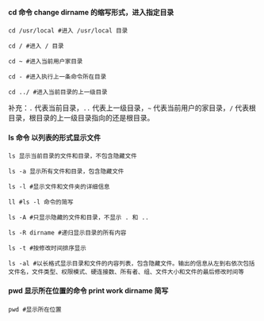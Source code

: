 #### cd 命令 change dirname 的缩写形式，进入指定目录

```
cd /usr/local #进入 /usr/local 目录

cd / #进入 / 目录

cd ~ #进入当前用户家目录

cd - #进入执行上一条命令所在目录

cd ../ #进入当前目录的上一级目录
```

补充：`.` 代表当前目录，`..` 代表上一级目录，`~` 代表当前用户的家目录，`/` 代表根目录，根目录的上一级目录指向的还是根目录。

#### ls 命令 以列表的形式显示文件

```
ls 显示当前目录的文件和目录，不包含隐藏文件

ls -a 显示所有文件和目录，包含隐藏文件

ls -l #显示文件和文件夹的详细信息

ll #ls -l 命令的简写

ls -A #只显示隐藏的文件和目录，不显示 . 和 ..

ls -R dirname #递归显示目录的所有内容

ls -t #按修改时间排序显示

ls -al #以长格式显示目录和文件的内容列表，包含隐藏文件。输出的信息从左到右依次包括文件名，文件类型、权限模式、硬连接数、所有者、组、文件大小和文件的最后修改时间等
```

#### pwd 显示所在位置的命令 print work dirname 简写

```
pwd #显示所在位置
```